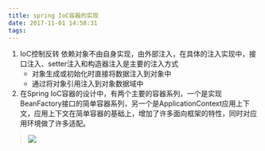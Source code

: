 ```yaml
---
title: spring IoC容器的实现
date: 2017-11-01 14:58:31
tags:
---
```

1. IoC控制反转 依赖对象不由自身实现，由外部注入，在具体的注入实现中，接口注入、setter注入和构造器注入是主要的注入方式
    - 对象生成或初始化时直接将数据注入到对象中
    - 通过将对象引用注入到对象数据域中
2. 在Spring IoC容器的设计中，有两个主要的容器系列，一个是实现BeanFactory接口的简单容器系列，另一个是ApplicationContext应用上下文，应用上下文在简单容器的基础上，增加了许多面向框架的特性，同时对应用环境做了许多适配。
> ![](/BeanFactory.png)
